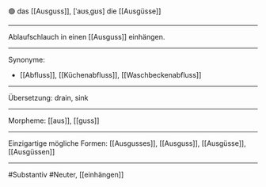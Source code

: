 🟢 das [[Ausguss]], [ˈaʊsˌɡʊs]
die [[Ausgüsse]]

---

Ablaufschlauch in einen [[Ausguss]] einhängen.

---

Synonyme:

- [[Abfluss]], [[Küchenabfluss]], [[Waschbeckenabfluss]]

---

Übersetzung: drain, sink

---

Morpheme:
[[aus]], [[guss]]

---

Einzigartige mögliche Formen: [[Ausgusses]], [[Ausguss]], [[Ausgüsse]], [[Ausgüssen]]

---

#Substantiv #Neuter, [[einhängen]]
